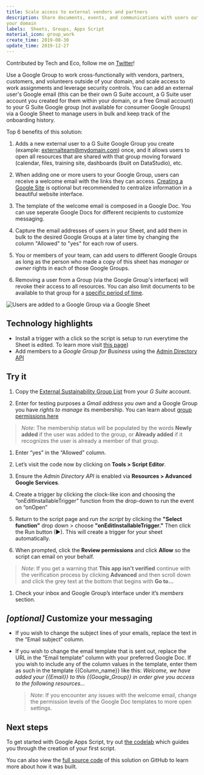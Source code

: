 ```yaml
---
title: Scale access to external vendors and partners
description: Share documents, events, and communications with users outside 
your domain
labels:  Sheets, Groups, Apps Script
material_icon: group_work
create_time: 2019-08-30
update_time: 2019-12-27
---
```

Contributed by Tech and Eco, follow me on
[Twitter](https://twitter.com/TechandEco)!

Use a Google Group to work cross-functionally with vendors, partners,
customers, and volunteers outside of your domain, and scale access
to work assignments and leverage security controls. You can add an external
user's Google email (this can be their own G Suite account, a G Suite user
account you created for them within your domain, or a free Gmail account) to
your G Suite Google group (not available for consumer Google Groups) via a
Google Sheet to manage users in bulk and keep track of the onboarding history.

Top 6 benefits of this solution:

 1. Adds a new external user to a G Suite Google Group you create
   (example: externalteam@mydomain.com) once, and it allows users to open all
   resources that are shared with that group moving forward (calendar, files,
   training site, dashboards (built on DataStudio), etc.

 1. When adding one or more users to your Google Group, users can receive a
    welcome email with the links they can access.
    [Creating a Google Site](https://sites.google.com/new) is optional but
    recommended to centralize information in a beautiful website interface.

 1. The template of the welcome email is composed in a Google Doc. You
    can use seperate Google Docs for different recipients to customize
    messaging.

 1. Capture the email addresses of users in your Sheet, and add them in bulk to
    the desired Google Groups at a later time by changing the column "Allowed"
    to "yes" for each row of users.

 1. You or members of your team, can add users to different Google Groups as
    long as the person who made a copy of this sheet has
    _manager_ or _owner_ rights in each of those Google Groups.

 1. Removing a user from a Group (via the Google Group's interface) will revoke
    their access to all resources. You can also limit documents to be available
    to that group for a
    [specific period of time](https://support.google.com/docs/answer/2494893?co=GENIE.Platform%3DDesktop&hl=en).

![Users are added to a Google Group via a Google Sheet](https://cdn.jsdelivr.net/gh/gsuitedevs/solutions@master/group-membership/demo.gif)

## Technology highlights

- Install a trigger with a click so the script is setup to run everytime the
Sheet is edited. To learn more visit
 [this page](https://developers.google.com/apps-script/guides/triggers/installable))
- Add members to a _Google Group for Business_ using the
 [Admin Directory API](https://developers.google.com/apps-script/advanced/admin-sdk-directory)

## Try it

1. Copy the [External Sustainability Group List](https://docs.google.com/spreadsheets/d/1KJKc2DcCr2bHLCq5Judvvwuen3k3ifFY8wtQWKfHDXU/copy) from your _G Suite_ account.

1. Enter for testing purposes a _Gmail address you own_ and a Google Group you
   have _rights to manage_ its membership. You can learn about
   [group permissions here](https://support.google.com/groups/answer/2464975?hl=en)

  > _Note_: The membership status will be populated by the words
  > **Newly added** if the user was added to the group, or **Already added**
  > if it recognizes the user is already a member of that group.

1. Enter “yes” in the “Allowed” column.
1. Let’s visit the code now by clicking on **Tools > Script Editor**.
1. Ensure the _Admin Directory API_ is enabled via
  **Resources > Advanced Google Services**.
1. Create a trigger by clicking the clock-like icon and choosing the
   “onEditInstallableTrigger” function from the drop-down to run the event on
   “onOpen”
1. Return to the script page and _run the script_ by clicking the
   **"Select function"** drop down >
   choose **"onEditInstallableTrigger."** Then click the Run button (►).
   This will create a trigger for your sheet automatically.

1. When prompted, click the **Review permissions** and click **Allow** so the
  script can email on your behalf.

  > _Note_: If you get a warning that **This app isn't verified** continue
  > with the verification process by clicking **Advanced** and then scroll
  > down and click the grey text at the bottom that begins with **Go to...**

1. Check your inbox and Google Group’s interface under it’s _members_ section.

## _[optional]_ Customize your messaging

- If you wish to change the subject lines of your emails, replace
 the text in the “Email subject” column.

- If you wish to change the email template that is sent out, replace the URL
  in the “Email template” column with your preferred Google Doc. If you wish
  to include any of the column values in the template, enter them as such in
  the template {{Column_name}} like this: _Welcome, we have added your
  {{Email}} to this {{Google_Group}} in order give you access to the following
  resources..._
  > _Note_: If you encounter any issues with the welcome email, change the
  > permission levels of the Google Doc templates to more open settings.

## Next steps

To get started with Google Apps Script, try out [the codelab][codelab]
which guides you through the creation of your first script.

You can also view the [full source code][github] of this solution on GitHub to
learn more about how it was built.

[codelab]: https://codelabs.developers.google.com/codelabs/apps-script-intro
[github]: https://github.com/gsuitedevs/solutions/blob/master/group-membership
